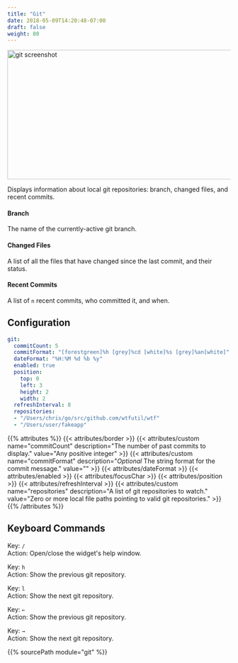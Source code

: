 ```yaml
---
title: "Git"
date: 2018-05-09T14:20:48-07:00
draft: false
weight: 80
---
```


<img class="screenshot" src="/imgs/modules/git.png" width="720" height="292" alt="git screenshot" />

Displays information about local git repositories: branch, changed
files, and recent commits.

#### Branch

The name of the currently-active git branch.

#### Changed Files

A list of all the files that have changed since the last
commit, and their status.

#### Recent Commits

A list of `n` recent commits, who committed it, and when.

## Configuration

```yaml
git:
  commitCount: 5
  commitFormat: "[forestgreen]%h [grey]%cd [white]%s [grey]%an[white]"
  dateFormat: "%H:%M %d %b %y"
  enabled: true
  position:
    top: 0
    left: 3
    height: 2
    width: 2
  refreshInterval: 8
  repositories:
  - "/Users/chris/go/src/github.com/wtfutil/wtf"
  - "/Users/user/fakeapp"
```

{{% attributes %}}
  {{< attributes/border >}}
  {{< attributes/custom name="commitCount" description="The number of past commits to display." value="Any positive integer" >}}
  {{< attributes/custom name="commitFormat" description="_Optional_ The string format for the commit message." value="" >}}
  {{< attributes/dateFormat >}}
  {{< attributes/enabled >}}
  {{< attributes/focusChar >}}
  {{< attributes/position >}}
  {{< attributes/refreshInterval >}}
  {{< attributes/custom name="repositories" description="A list of git repositories to watch." value="Zero or more local file paths pointing to valid git repositories." >}}
{{% /attributes %}}

## Keyboard Commands

<span class="caption">Key:</span> `/` <br />
<span class="caption">Action:</span> Open/close the widget's help window.

<span class="caption">Key:</span> `h` <br />
<span class="caption">Action:</span> Show the previous git repository.

<span class="caption">Key:</span> `l` <br />
<span class="caption">Action:</span> Show the next git repository.

<span class="caption">Key:</span> `←` <br />
<span class="caption">Action:</span> Show the previous git repository.

<span class="caption">Key:</span> `→` <br />
<span class="caption">Action:</span> Show the next git repository.


{{% sourcePath module="git" %}}
